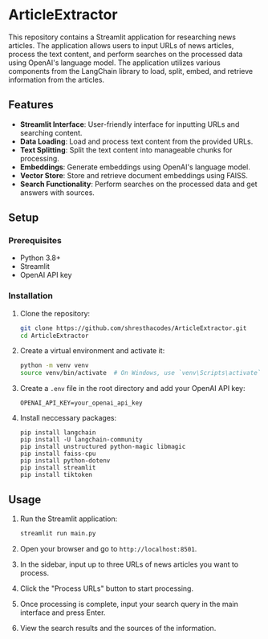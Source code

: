 # ArticleExtractor
 
 This repository contains a Streamlit application for researching news articles. The application allows users to input URLs of news articles, process the text content, and perform searches on the processed data using OpenAI's language model. The application utilizes various components from the LangChain library to load, split, embed, and retrieve information from the articles.

## Features

- **Streamlit Interface**: User-friendly interface for inputting URLs and searching content.
- **Data Loading**: Load and process text content from the provided URLs.
- **Text Splitting**: Split the text content into manageable chunks for processing.
- **Embeddings**: Generate embeddings using OpenAI's language model.
- **Vector Store**: Store and retrieve document embeddings using FAISS.
- **Search Functionality**: Perform searches on the processed data and get answers with sources.

## Setup

### Prerequisites

- Python 3.8+
- Streamlit
- OpenAI API key

### Installation

1. Clone the repository:
    ```sh
    git clone https://github.com/shresthacodes/ArticleExtractor.git
    cd ArticleExtractor
    ```

2. Create a virtual environment and activate it:
    ```sh
    python -m venv venv
    source venv/bin/activate  # On Windows, use `venv\Scripts\activate`
    ```

3. Create a `.env` file in the root directory and add your OpenAI API key:
    ```env
    OPENAI_API_KEY=your_openai_api_key
    ```
4. Install neccessary packages:
   ```
   pip install langchain
   pip install -U langchain-community
   pip install unstructured python-magic libmagic
   pip install faiss-cpu
   pip install python-dotenv
   pip install streamlit
   pip install tiktoken
   ```
   
## Usage

1. Run the Streamlit application:
    ```sh
    streamlit run main.py
    ```

2. Open your browser and go to `http://localhost:8501`.

3. In the sidebar, input up to three URLs of news articles you want to process.

4. Click the "Process URLs" button to start processing.

5. Once processing is complete, input your search query in the main interface and press Enter.

6. View the search results and the sources of the information.
